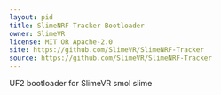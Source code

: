 ```yaml
---
layout: pid
title: SlimeNRF Tracker Bootloader
owner: SlimeVR
license: MIT OR Apache-2.0
site: https://github.com/SlimeVR/SlimeNRF-Tracker
source: https://github.com/SlimeVR/SlimeNRF-Tracker
---
```

UF2 bootloader for SlimeVR smol slime